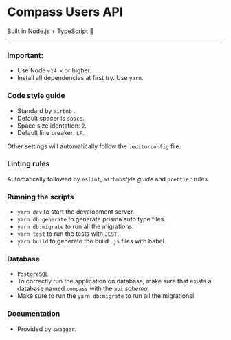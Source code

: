 # Compass Users API

Built in Node.js + TypeScript 💜

---

### Important:

- Use Node `v14.x` or higher.
- Install all dependencies at first try. Use `yarn`.


### Code style guide

  - Standard by `airbnb` .
  - Default spacer is `space`.
  - Space size identation: `2`.
  - Default line breaker: `LF`.

  Other settings will automatically follow the `.editorconfig` file.

### Linting rules

  Automatically followed by `eslint`, `airbnb`_style guide_ and `prettier` rules.

### Running the scripts

  - `yarn dev` to start the development server.
  - `yarn db:generate` to generate prisma auto type files.
  - `yarn db:migrate` to run all the migrations.
  - `yarn test` to run the tests with `JEST`.
  - `yarn build` to generate the build `.js` files with babel.


### Database

  - `PostgreSQL`.
  - To correctly run the application on database, make sure that exists a database named `compass` with the `api` *schema*.
  - Make sure to run the `yarn db:migrate` to run all the migrations!

### Documentation

  - Provided by `swagger`.